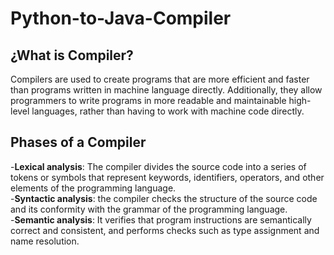 # Python-to-Java-Compiler
## ¿What is Compiler?
Compilers are used to create programs that are more efficient and faster than programs written in machine language directly. 
Additionally, they allow programmers to write programs in more readable and maintainable high-level languages, rather than having to work with machine code directly.

## Phases of a Compiler
-**Lexical analysis**: The compiler divides the source code into a series of tokens or symbols that represent keywords, identifiers, operators, and other elements of the programming language.<br>
-**Syntactic analysis**: the compiler checks the structure of the source code and its conformity with the grammar of the programming language.<br>
-**Semantic analysis**: It verifies that program instructions are semantically correct and consistent, and performs checks such as type assignment and name resolution.<br>

